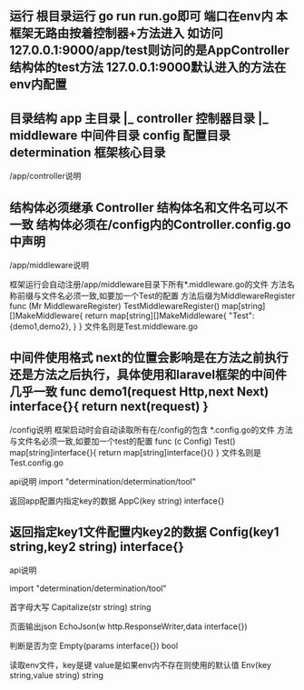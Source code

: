 运行
根目录运行 go run run.go即可
端口在env内
本框架无路由按着控制器+方法进入
如访问127.0.0.1:9000/app/test则访问的是AppController结构体的test方法
127.0.0.1:9000默认进入的方法在env内配置
-----------------------------------------------------
目录结构
app 	主目录
	|_ controller 控制器目录
	|_ middleware 中间件目录
config  配置目录
determination 框架核心目录
-----------------------------------------------------
/app/controller说明

结构体必须继承 Controller
结构体名和文件名可以不一致
结构体必须在/config内的Controller.config.go中声明
-----------------------------------------------------
/app/middleware说明

框架运行会自动注册/app/middleware目录下所有\*.middleware.go的文件
方法名称前缀与文件名必须一致,如要加一个Test的配置 方法后缀为MiddlewareRegister
func (Mr MiddlewareRegister) TestMiddlewareRegister() map[string][]MakeMiddleware{
	return map[string][]MakeMiddleware{
		"Test":{demo1,demo2},
	}
}
文件名则是Test.middleware.go

中间件使用格式
next的位置会影响是在方法之前执行还是方法之后执行，具体使用和laravel框架的中间件几乎一致
func demo1(request Http,next Next) interface{}{
	return next(request)
}
-----------------------------------------------------
/config说明
框架启动时会自动读取所有在/config的包含 \*.config.go的文件
方法与文件名必须一致,如要加一个test的配置
func (c Config) Test() map[string]interface{}{
	return map[string]interface{}{}
}
文件名则是Test.config.go

api说明
import "determination/determination/tool"

返回app配置内指定key的数据
AppC(key string) interface{}

返回指定key1文件配置内key2的数据
Config(key1 string,key2 string) interface{}
-----------------------------------------------------
api说明

import "determination/determination/tool"

首字母大写
Capitalize(str string) string 

页面输出json
EchoJson(w http.ResponseWriter,data interface{})

判断是否为空
Empty(params interface{}) bool

读取env文件，key是键 value是如果env内不存在则使用的默认值
Env(key string,value string) string
